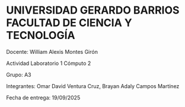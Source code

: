 # UNIVERSIDAD GERARDO BARRIOS FACULTAD DE CIENCIA Y TECNOLOGÍA

Docente:
 William Alexis Montes Girón 

Actividad
 Laboratorio 1 Cómputo 2

Grupo:
 A3

Integrantes:
Omar David Ventura Cruz,
Brayan Adaly Campos Martínez

Fecha de entrega: 
19/09/2025  
